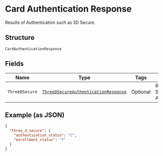
# Card Authentication Response

Results of Authentication such as 3D Secure.

## Structure

`CardAuthenticationResponse`

## Fields

| Name | Type | Tags | Description | Getter | Setter |
|  --- | --- | --- | --- | --- | --- |
| `ThreeDSecure` | [`ThreeDSecureAuthenticationResponse`](../../doc/models/three-d-secure-authentication-response.md) | Optional | Results of 3D Secure Authentication. | ThreeDSecureAuthenticationResponse getThreeDSecure() | setThreeDSecure(ThreeDSecureAuthenticationResponse threeDSecure) |

## Example (as JSON)

```json
{
  "three_d_secure": {
    "authentication_status": "C",
    "enrollment_status": "Y"
  }
}
```

